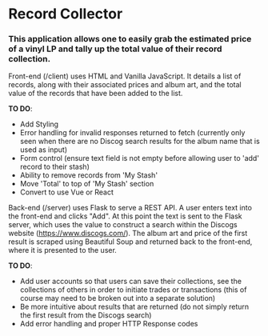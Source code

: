 # Record Collector

### This application allows one to easily grab the estimated price of a vinyl LP and tally up the total value of their record collection.

Front-end (/client) uses HTML and Vanilla JavaScript. It details a list of records, along with their associated prices and album art, and the total value of the records that have been added to the list. 

**TO DO**:
* Add Styling
* Error handling for invalid responses returned to fetch (currently only seen when there are no Discog search results for the album name that is used as input)
* Form control (ensure text field is not empty before allowing user to 'add' record to their stash)
* Ability to remove records from 'My Stash'
* Move 'Total' to top of 'My Stash' section
* Convert to use Vue or React

Back-end (/server) uses Flask to serve a REST API. A user enters text into the front-end and clicks "Add". At this point the text is sent to the Flask server, which uses the value to construct a search within the Discogs website (https://www.discogs.com/). The album art and price of the first result is scraped using Beautiful Soup and returned back to the front-end, where it is presented to the user.

**TO DO**:
* Add user accounts so that users can save their collections, see the collections of others in order to initiate trades or    transactions (this of course may need to be broken out into a separate solution)
* Be more intuitive about results that are returned (do not simply return the first result from the Discogs search)
* Add error handling and proper HTTP Response codes